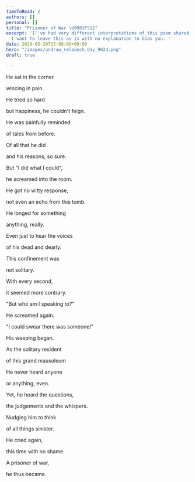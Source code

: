 ```yaml
---
timeToRead: 2
authors: []
personal: []
title: "Prisoner of War \U0001F512"
excerpt: 'I''ve had very different interpretations of this poem shared with me. So,
  I want to leave this as is with no explanation to bias you. '
date: 2020-05-20T15:00:00+00:00
hero: "/images/undraw_relaunch_day_902d.png"
draft: true

---
```

He sat in the corner

wincing in pain.

He tried so hard

but happiness, he couldn't feign.

He was painfully reminded

of tales from before.

Of all that he did

and his reasons, so sure.

But "I did what I could",

he screamed into the room.

He got no witty response,

not even an echo from this tomb.

He longed for something

anything, really.

Even just to hear the voices

of his dead and dearly.

This confinement was

not solitary.

With every second,

it seemed more contrary.

"But who am I speaking to?"

He screamed again.

"I could swear there was someone!"

His weeping began.

As the solitary resident

of this grand mausoleum

He never heard anyone

or anything, even.

Yet, he heard the questions,

the judgements and the whispers.

Nudging him to think

of all things sinister.

He cried again,

this time with no shame.

A prisoner of war,

he thus became.
